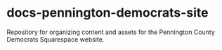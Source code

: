 # docs-pennington-democrats-site
Repository for organizing content and assets for the Pennington County Democrats Squarespace website.
